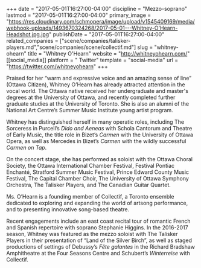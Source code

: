 +++
date = "2017-05-01T16:27:00-04:00"
discipline = "Mezzo-soprano"
lastmod = "2017-05-01T16:27:00-04:00"
primary_image = "https://res.cloudinary.com/schmopera/image/upload/v1545409169/media/webhook-uploads/1493670324268/2017-05-01---Whitney-O'Hearn-Headshot.jpg.jpg"
publishDate = "2017-05-01T16:27:00-04:00"
related_companies = ["scene/companies/talisker-players.md","scene/companies/scene/collectif.md"]
slug = "whitney-ohearn"
title = "Whitney O&#039;Hearn"
website = "http://whitneyohearn.com/"
[[social_media]]
platform = " Twitter"
template = "social-media"
url = "https://twitter.com/whitneyohearn"
+++

Praised for her “warm and expressive voice and an amazing sense of line” (Ottawa Citizen), Whitney O’Hearn has already attracted attention in the vocal world. The Ottawa native received her undergraduate and master's degrees at the University of Ottawa, and recently completed further graduate studies at the University of Toronto. She is also an alumni of the National Art Centre’s Summer Music Institute young artist program.

Whitney has distinguished herself in many operatic roles, including The Sorceress in Purcell’s *Dido and Aeneas* with Schola Cantorum and Theatre of Early Music, the title role in Bizet’s *Carmen* with the University of Ottawa Opera, as well as Mercedes in Bizet’s *Carmen* with the wildly successful *Carmen on Tap*.

On the concert stage, she has performed as soloist with the Ottawa Choral Society, the Ottawa International Chamber Festival, Festival Pontiac Enchanté, Stratford Summer Music Festival, Prince Edward County Music Festival, The Capital Chamber Choir, The University of Ottawa Symphony Orchestra, The Talisker Players, and The Canadian Guitar Quartet.

Ms. O’Hearn is a founding member of Collectìf, a Toronto ensemble dedicated to exploring and expanding the world of artsong performance, and to presenting innovative song-based theatre.

Recent engagements include an east coast recital tour of romantic French and Spanish repertoire with soprano Stephanie Higgins. In the 2016-2017 season, Whitney was featured as the mezzo soloist with The Talisker Players in their presentation of “Land of the Silver Birch”, as well as staged productions of settings of Debussy’s *Fête galantes* in the Richard Bradshaw Amphitheatre at the Four Seasons Centre and Schubert’s *Winterreise* with Collectìf.
